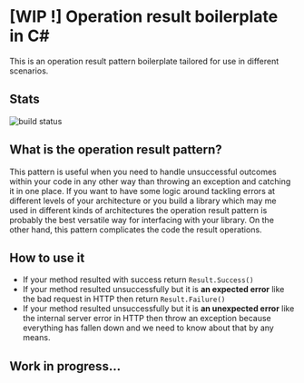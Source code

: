 # [WIP !] Operation result boilerplate in C#
This is an operation result pattern boilerplate tailored for use in different scenarios.
## Stats
![build status](https://github.com/trikstor/Datatone.OperationResult/actions/workflows/main.yml/badge.svg)
## What is the operation result pattern?
This pattern is useful when you need to handle unsuccessful outcomes within your code in any other way than throwing an exception and catching it in one place. If you want to have some logic around tackling errors at different levels of your architecture or you build a library which may me used in different kinds of architectures the operation result pattern is probably the best versatile way for interfacing with your library. On the other hand, this pattern complicates the code the result operations.
## How to use it
* If your method resulted with success return `Result.Success()`
* If your method resulted unsuccessfully but it is **an expected error** like the bad request in HTTP then return `Result.Failure()`
* If your method resulted unsuccessfully but it is **an unexpected error** like the internal server error in HTTP then throw an exception because everything has fallen down and we need to know about that by any means.

## Work in progress...
